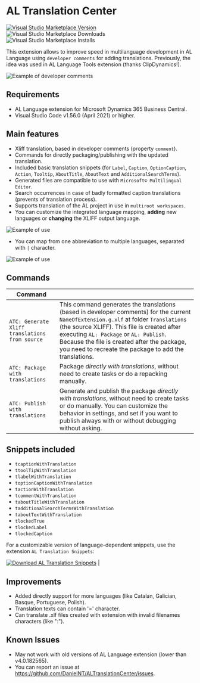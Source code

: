 
# AL Translation Center

[![Visual Studio Marketplace Version](https://img.shields.io/vscode-marketplace/v/daniel-nt.al-translation-center.svg?style=flat-square&label=Download%20in%20VS%20Marketplace)](https://marketplace.visualstudio.com/items?itemName=daniel-nt.al-translation-center) ![Visual Studio Marketplace Downloads](https://img.shields.io/visual-studio-marketplace/d/daniel-nt.al-translation-center.svg) ![Visual Studio Marketplace Installs](https://img.shields.io/visual-studio-marketplace/i/daniel-nt.al-translation-center.svg)


This extension allows to improve speed in multilanguage development in AL Language using `developer comments` for adding translations. Previously, the idea was used in AL Language Tools extension (thanks ClipDynamics!).

![Example of developer comments](https://i.ibb.co/ZTbGhC2/example-Label.png)

## Requirements
- AL Language extension for Microsoft Dynamics 365 Business Central.
- Visual Studio Code v1.56.0 (April 2021) or higher.

## Main features
- Xliff translation, based in developer comments (property `comment`).
- Commands for directly packaging/publishing with the updated translation.
- Included basic translation snippets (for `Label`, `Caption`, `OptionCaption`, `Action`, `Tooltip`, `AboutTitle`, `AboutText` and `AdditionalSearchTerms`).
- Generated files are compatible to use with `Microsoft© Multilingual Editor`.
- Search occurrences in case of badly formatted caption translations (prevents of translation process).
- Supports translation of the AL project in use in `multiroot workspaces`.
- You can customize the integrated language mapping, **adding** new languages or **changing** the XLIFF output language.

![Example of use](https://i.ibb.co/dMctxFW/custom-Language-Mapping.png)

- You can map from one abbreviation to multiple languages, separated with `|` character.

![Example of use](https://i.ibb.co/Hn1bSv0/custom-Language-Mapping-Multi.png)

## Commands
| Command                                        |                                                                                                                                                                                                                                                                                                                                          |
| ---------------------------------------------- | ---------------------------------------------------------------------------------------------------------------------------------------------------------------------------------------------------------------------------------------------------------------------------------------------------------------------------------------- |
| `ATC: Generate Xliff translations from source` | This command generates the translations (based in developer comments) for the current `NameOfExtension.g.xlf` at folder `Translations` (the source XLIFF). This file is created after executing `AL: Package` or `AL: Publish`. Because the file is created after the package, you need to recreate the package to add the translations. |
| `ATC: Package with translations`               | Package *directly with translations*, without need to create tasks or do a repacking manually.                                                                                                                                                                                                                                           |
| `ATC: Publish with translations`               | Generate and publish the package *directly with translations*, without need to create tasks or do manually. You can customize the behavior in settings, and set if you want to publish always with or without debugging without asking.

## Snippets included
- `tcaptionWithTranslation`  
- `ttoolTipWithTranslation`  
- `tlabelWithTranslation`  
- `toptionCaptionWithTranslation`  
- `tactionWithTranslation`  
- `tcommentWithTranslation`  
- `taboutTitleWithTranslation`  
- `tadditionalSearchTermsWithTranslation`  
- `taboutTextWithTranslation`  
- `tlockedTrue`  
- `tlockedLabel` 
- `tlockedCaption`  

For a customizable version of language-dependent snippets, use the extension `AL Translation Snippets`:

[![Download AL Translation Snippets](https://img.shields.io/vscode-marketplace/v/daniel-nt.al-translation-snippets.svg?style=flat-square&label=Download%20AL%20Translation%20Snippets)](https://marketplace.visualstudio.com/items?itemName=daniel-nt.al-translation-snippets)
                                                                                                 |

## Improvements
- Added directly support for more languages (like Catalan, Galician, Basque, Portuguese, Polish).
- Translation texts can contain '=' character.
- Can translate .xlf files created with extension with invalid filenames characters (like ":").

## Known Issues
- May not work with old versions of AL Language extension (lower than v4.0.182565).
- You can report an issue at https://github.com/DanielNT/ALTranslationCenter/issues.
